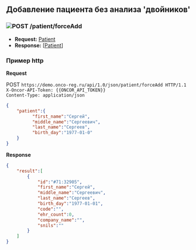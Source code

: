 ## Добавление пациента без анализа 'двойников'

### ![POST](../../../img/post.png) /patient/forceAdd
* **Request:** [Patient](../../../types/types.md#com.siams.med.api.Patient) 
* **Response:** [[Patient](../../../types/types.md#com.siams.med.api.Patient)]

### Пример http 

**Request**

POST `https://demo.onco-reg.ru/api/1.0/json/patient/forceAdd HTTP/1.1`
`X-Oncor-API-Token: {{ONCOR_API_TOKEN}}`  
`Content-Type: application/json`  

```json
{
    "patient":{
          "first_name":"Сергей",
          "middle_name":"Сергеевич",
          "last_name":"Сергеев",
          "birth_day":"1977-01-0"
    }
}
```

**Response**
```json
{
    "result":[
        {
            "id":"#71:32905",
            "first_name":"Сергей",
            "middle_name":"Сергеевич",
            "last_name":"Сергеев",
            "birth_day":"1977-01-01",
            "code":"",
            "ehr_count":0,
            "company_name":"",
            "snils":""
        }
    ]
}
```
